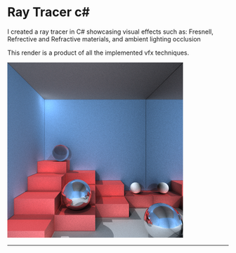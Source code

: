 # Ray Tracer c#

I created a ray tracer in C# showcasing visual effects such as:
Fresnell, Refrective and Refractive materials, and ambient lighting occlusion

This render is a product of all the implemented vfx techniques.

![Final render](./RayTracer/images/final_scene.png)

---

  
